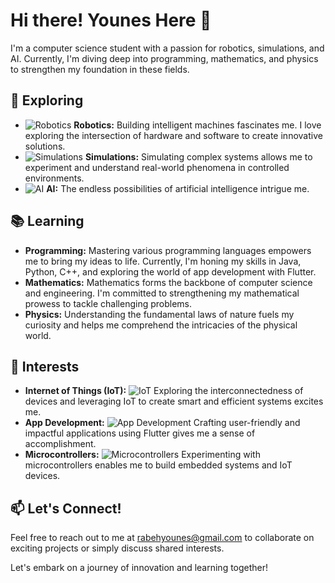 # Hi there! Younes Here 👋

I'm a computer science student with a passion for robotics, simulations, and AI. Currently, I'm diving deep into programming, mathematics, and physics to strengthen my foundation in these fields.

## 🌌 Exploring
- ![Robotics](https://your-image-url) **Robotics:** Building intelligent machines fascinates me. I love exploring the intersection of hardware and software to create innovative solutions.
- ![Simulations](https://your-image-url) **Simulations:** Simulating complex systems allows me to experiment and understand real-world phenomena in controlled environments.
- ![AI](https://your-image-url) **AI:** The endless possibilities of artificial intelligence intrigue me.

## 📚 Learning
- **Programming:** Mastering various programming languages empowers me to bring my ideas to life. Currently, I'm honing my skills in Java, Python, C++, and exploring the world of app development with Flutter.
- **Mathematics:** Mathematics forms the backbone of computer science and engineering. I'm committed to strengthening my mathematical prowess to tackle challenging problems.
- **Physics:** Understanding the fundamental laws of nature fuels my curiosity and helps me comprehend the intricacies of the physical world.

## 🚀 Interests
- **Internet of Things (IoT):** ![IoT](https://your-image-url) Exploring the interconnectedness of devices and leveraging IoT to create smart and efficient systems excites me.
- **App Development:** ![App Development](https://your-image-url) Crafting user-friendly and impactful applications using Flutter gives me a sense of accomplishment.
- **Microcontrollers:** ![Microcontrollers](https://your-image-url) Experimenting with microcontrollers enables me to build embedded systems and IoT devices.

## 📫 Let's Connect!
Feel free to reach out to me at [rabehyounes@gmail.com](mailto:rabehyounes@gmail.com) to collaborate on exciting projects or simply discuss shared interests.

Let's embark on a journey of innovation and learning together!
